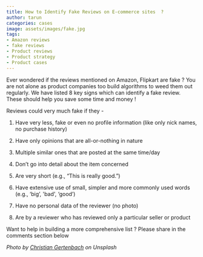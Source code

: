 ```yaml
---
title: How to Identify Fake Reviews on E-commerce sites  ?
author: tarun
categories: cases
image: assets/images/fake.jpg
tags:
- Amazon reviews
- fake reviews
- Product reviews
- Product strategy
- Product cases
---
```


Ever wondered if the reviews mentioned on Amazon, Flipkart are fake ? You are not alone as product companies too build algorithms to weed them out regularly. We have listed 8 key signs which can identify a fake review. These should help you save some time and money ! 

Reviews could very much fake if they -

1. Have very less, fake or even no profile information (like only nick names, no purchase history)

2. Have only opinions that are all-or-nothing in nature

3. Multiple similar ones that are posted at the same time/day

4. Don’t go into detail about the item concerned

5. Are very short (e.g., “This is really good.”)
 
6. Have extensive use of small, simpler and more commonly used words (e.g., ‘big’, 'bad', ‘good’)

7. Have no personal data of the reviewer (no photo)

8. Are by a reviewer who has reviewed only a particular seller or product

Want to help in building a more comprehensive list ? Please share in the comments section below

*Photo by [Christian Gertenbach](https://unsplash.com/@kcgertenbach?utmsource=medium&utmmedium=referral) on Unsplash*